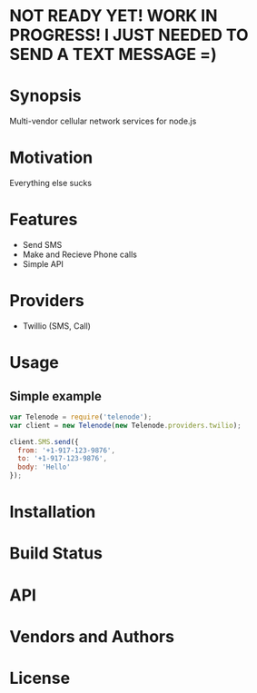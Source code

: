# NOT READY YET! WORK IN PROGRESS! I JUST NEEDED TO SEND A TEXT MESSAGE =)

# Synopsis
Multi-vendor cellular network services for node.js

# Motivation
Everything else sucks

# Features
- Send SMS
- Make and Recieve Phone calls
- Simple API

# Providers
- Twillio (SMS, Call)

# Usage

## Simple example

```js
var Telenode = require('telenode');
var client = new Telenode(new Telenode.providers.twilio);

client.SMS.send({
  from: '+1-917-123-9876', 
  to: '+1-917-123-9876', 
  body: 'Hello'
});

```

# Installation

# Build Status

# API

# Vendors and Authors

# License
